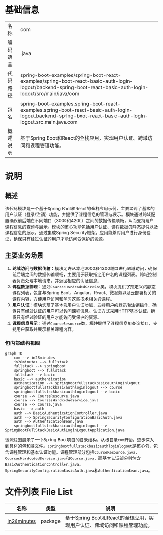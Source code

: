 # 基础信息

|      |      |
|------|------|
| 名称 | com |
| 编码语言 | .java |
| 代码路径 | spring-boot-examples/spring-boot-react-examples/spring-boot-react-basic-auth-login-logout/backend-spring-boot-react-basic-auth-login-logout/src/main/java/com |
| 包名 | spring-boot-examples.spring-boot-react-examples.spring-boot-react-basic-auth-login-logout.backend-spring-boot-react-basic-auth-login-logout.src.main.java.com |
| 概述说明 | 基于Spring Boot和React的全栈应用，实现用户认证、跨域访问和课程管理功能。 |

# 说明

## 概述
该代码模块是一个基于Spring Boot和React的全栈应用示例，主要实现了基本的用户认证（登录/注销）功能，并提供了课程信息的管理与展示。模块通过跨域配置确保前后端在不同端口（3000和4200）之间的数据传输顺畅，从而支持用户课程信息的查询与展示。模块的核心功能包括用户认证、课程数据的静态提供以及课程信息的展示。通过集成Spring Security框架，应用能够对用户进行身份验证，确保只有经过认证的用户才能访问受保护的资源。

## 主要业务场景
1. **跨域访问与数据传输**：模块允许从本地3000和4200端口进行跨域访问，确保前后端之间的数据传输顺畅，主要用于获取指定用户名的课程列表。跨域控制器负责处理本地请求，并返回相应的认证信息。
2. **课程数据管理**：通过`CoursesHardcodedService`类，模块提供了预定义的静态课程列表，包含与Spring Boot、Angular、React、微服务以及云部署相关的课程内容，方便用户访问和学习这些技术相关的课程。
3. **用户认证**：模块实现了基本的用户认证功能，支持用户的登录和注销操作，确保只有经过认证的用户可以访问课程信息。认证方式采用HTTP基本认证，确保只有经过验证的用户才能访问受保护的资源。
4. **课程信息展示**：通过`CourseResource`类，模块提供了课程信息的查询接口，支持用户获取并展示相关课程内容。


### 包内部结构视图

```mermaid
graph TD
    com --> in28minutes
    in28minutes --> fullstack
    fullstack --> springboot
    springboot --> fullstack
    fullstack --> basic
    basic --> authentication
    authentication --> springbootfullstackbasicauthloginlogout
    springbootfullstackbasicauthloginlogout --> course
    springbootfullstackbasicauthloginlogout --> basic
    course --> CourseResource.java
    course --> CoursesHardcodedService.java
    course --> Course.java
    basic --> auth
    auth --> BasicAuthenticationController.java
    auth --> SpringSecurityConfigurationBasicAuth.java
    auth --> AuthenticationBean.java
    springbootfullstackbasicauthloginlogout --> SpringBootFullStackBasicAuthLoginLogoutApplication.java
```

该流程图展示了一个Spring Boot项目的目录结构，从根目录`com`开始，逐步深入到具体的包和类文件。`springbootfullstackbasicauthloginlogout`是核心包，包含课程管理和基本认证功能。课程管理部分包括`CourseResource.java`、`CoursesHardcodedService.java`和`Course.java`，而基本认证部分则包含`BasicAuthenticationController.java`、`SpringSecurityConfigurationBasicAuth.java`和`AuthenticationBean.java`。

# 文件列表 File List

| 名称   | 类型  | 说明 |
|-------|------|-------------|
| [in28minutes](in28minutes/_module.md) | package | 基于Spring Boot和React的全栈应用，实现用户认证、跨域访问和课程管理功能。 |


